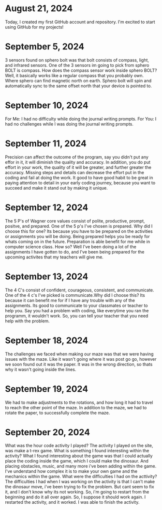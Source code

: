 # August 21, 2024

Today, I created my first GitHub account and repository. I'm excited to start using GitHub for my projects!

# September 5, 2024

3 sensors found on sphero bolt was that bolt consists of compass, light, and infrared sensors.
One of the 3 sensors im going to pick from sphero BOLT is compass. How does the compass sensor work inside sphero BOLT? Well, it basically works like a regular compass that you probably own. Where sphero can find magnetic north on earth. Sphero bolt will spin and automatically sync to the same offset north that your device is pointed to.

# September 10, 2024

For Me: I had no difficulty while doing the journal writing prompts.
For You: I had no challenges while I was doing the journal writing prompts.

# September 11, 2024

Precision can affect the outcome of the program, say you didn't put any effor in it, it will diminish the quality and accuracy. In addition, you do put effort in your work, the quality of it will be greater, and further greater the accuracy.
Missing steps and details can decrease the effort put in the coding and fail at doing the work.
It good to have good habit to be great in paying attention to detail in your early coding journey, because you want to succeed and make it stand out by making it unique.

# September 12, 2024

The 5 P's of Wagner core values consist of polite, productive, prompt, positve, and prepared.
One of the 5 p's I've chosen is prepared. Why did I choose this for one? Its because you have to be prepared on the activities or assignments you will be doing. Being prepared helps you be ready for whats coming on in the future. 
Preparation is able benefit for me while in computer science class. How so? Well I've been doing a lot of the assignments I have gotten to do, and I've been being prepared for the upcoming activites that my teachers will give me.

# September 13, 2024

The 4 C's consist of confident, courageous, consistent, and communicate.
One of the 4 c's I've picked is communicate.Why did I choose this? Its because it can benefit me for if I have any trouble with any of the assignments. Its good to communicate to your classmates or teacher to help you. Say you had a problem with coding, like everytime you ran the programm, it wouldn't work. So, you can tell your teacher that you need help with the problem. 

#  September 18, 2024

The challenges we faced when making our maze was that we were having issues with the maze. Like it wasn't going where it was post go go, however we soon found out it was the paper. It was in the wrong direction, so thats why it wasn't going inside the lines.

# September 19, 2024

We had to make adjustments to the rotations, and how long it had to travel to reach the other point of the maze. In addition to the maze, we had to rotate the paper, to successfully complete the maze.

# September 20, 2024

What was the hour code activity I played? The activity I played on the site, was make a t-rex game. What is something I found interesting within the activity? What I found interesting about the game was that I could actually place the coding inside the game, which I could make the dinosaur. And placing obstacles, music, and many more i've been adding within the game. I've understand how complex it is to make your own game and the mechanics within the game. What were the difficulties I had on the acttivity? The difficulties I had when I was working on the activity is that I can't make the dinosaur move, i've been trying to fix the problem. But cant seem to fix it, and I don't know why its not working. So, i'm going to restart from the beginning and do it all over again. So, I suppose it should work again. I restarted the activity, and it worked. I was able to finish the activity.

